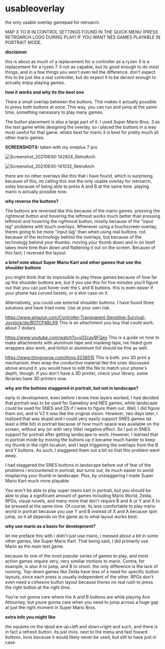 # usableoverlay
the only usable overlay gamepad for retroarch

MAP X TO B IN CONTROL SETTINGS FOUND IN THE QUICK MENU (PRESS RETROARCH LOGO DURING PLAY) IF YOU WANT NES GAMES PLAYABLE IN PORTRAIT MODE.

**disclaimer**

this is about as much of a replacement for a controller as a ryzen 3 is a replacement for a ryzen 7. it not as capable, but its good enough to do most things, and in a few things you won't even tell the difference. don't expect this to be just like a real controller, but do expect it to be decent enough to actually enjoy playing games.

**how it works and why its the best one**

There a small overlap between the buttons. This makes it actually possible to press both buttons at once. This way, you can run and jump at the same time, something necessary to play many games.

The button placement is also a large part of it. I used Super Mario Bros. 3 as the test game while designing the overlay, so i placed the buttons in a way most useful for that game. whats best for mario 3 is best for pretty much all other mario games.

**SCREENSHOTS:** taken with my oneplus 7 pro

![Screenshot_20210630-142924_RetroArch](https://user-images.githubusercontent.com/43497630/124020364-d02c4b00-d9af-11eb-89bc-ba94b4ccaaad.png)

![Screenshot_20210630-141032_RetroArch](https://user-images.githubusercontent.com/43497630/124018952-0cf74280-d9ae-11eb-99c9-cf11285feb7a.png)

there are no other overlays like this that i have found, which is surprising. because of this, im calling this one the only usable overlay for retroarch, soley because of being able to press A and B at the same time.
playing mario is actually possible now.

**why reverse the buttons?**

The buttons are reversed like this because of the mario games. pressing the rightmost button and hovering the leftmost works much better than pressing leftmost and hovering the rightmost button, mostly because of the "input lag" problems with touch overlays. Whenever using a touchscreen overlay, theres going to be more "input lag" than when using real buttons. not because of the technology behind the overlays, but because of the technology behind your thumbs. moving your thumb down and in on itself takes more time than down and flattening it out on the screen. Because of this fact, I reversed the layout.

**a brief note about Super Mario Kart and other games that use the shoulder buttons**

you might think that its impossible to play these games because of how far up the shoulder buttons are, but if you use this for five minutes you'll figure out that you can just hover over the L and R buttons. this is even easier if your phone has curved bezels, or a slim case on it.

Alternatively, you could use external shoulder buttons. I have found three solutions and have tried none. Use at your own risk.

https://www.amazon.com/Controller-Transparent-Sensitive-Survival-Joystick/dp/B07CP4BLK9 This is an attachment you buy that could work. about 7 dollars

https://www.youtube.com/watch?v=y02cay9FQes This is a guide on how to make attachments with aluminum tape and masking tape, ive heard gum wrappers also work, and tinfoil or aluminum foil should be fine as well.

https://www.thingiverse.com/thing:3238515 This is both. you 3D print a mechanism, then wrap the conductive material like the ones discussed above around it. you would have to edit the file to match your phone's depth, though. If you don't have a 3D printer, check your library. some libraries have 3D printers now.

**why are the buttons staggered in portrait, but not in landscape?**

early in development, even before I knew how layers worked, I had decided that portrait was to be used for Gameboy and NES games, while landscape _could_ be used for SNES and DS if I were to figure them out. Well, I did figure them out, and in V2 it was like the original vision. However, two days later, I realized that was stupid and I could very easily support SNES games (at least a little bit) in portrait because of how much space was available on the screen, without any (or with very little) negative effect. So I put in SNES support for portrait after getting landscape to work. However, I learned that in portrait mode by moving the buttons up it became much harder to keep my thumb in the right location, and I kept triggering the overlaps from the B and Y buttons. As such, I staggered them out a bit so that this problem went away.

I had staggered the SNES buttons in landscape before out of fear of the problems i encountered in portrait, but turns out, its much easier to avoid misplacing your thumb in landscape. Plus, by unstaggering I made Super Mario Kart much more playable.

You won't be able to play super mario kart in portrait, but you should be able to play a significant amount of games including Mario World, Zelda, RPGs, visual novels, and many more that don't require B and A or Y and X to be pressed at the same time. Of course, its less comfortable to play mario world in portrait because you use Y and B instead of X and A because spin jump, so it all depends on the game as to what layout works best.

**why use mario as a basis for development?**

let me preface this with i didn't just use mario, i messed about a bit in some other games, like Super Mario Kart. That being said, I did primarily use Mario as the main test game.

because its one of the most popular series of games to play, and most action games require very, very similiar motions to mario. Contra, for example, is also A to jump, and B to shoot. the only difference is the lack of running. Top-down games like Zelda have less of a need for specific button layouts, since each press is usually independent of the other. RPGs don't even need a cohesive button layout because theres no real rush to press the right button at the right time.

You're not gonna care where the A and B buttons are while playing Ace Attourney, but youre gonna care when you need to jump across a huge gap at just the right moment in Super Mario Bros.

**extra info you might like**

the squares on the dpad are up+left and down+right and such, and there is in fact a refresh button. its just invis. next to the menu and fast foward buttons. invis because it would likely never be used, but still to have just in case.
